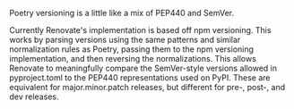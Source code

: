 Poetry versioning is a little like a mix of PEP440 and SemVer.

Currently Renovate's implementation is based off npm versioning. This works by parsing versions using the same patterns and similar normalization rules as Poetry, passing them to the npm versioning implementation, and then reversing the normalizations. This allows Renovate to meaningfully compare the SemVer-style versions allowed in pyproject.toml to the PEP440 representations used on PyPI. These are equivalent for major.minor.patch releases, but different for pre-, post-, and dev releases.
